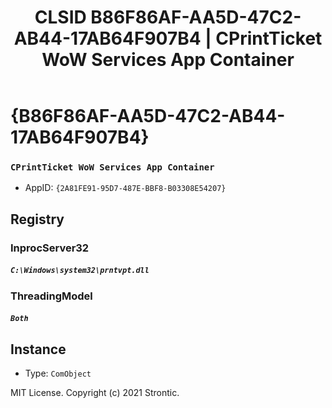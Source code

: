 ﻿---
title: "CLSID B86F86AF-AA5D-47C2-AB44-17AB64F907B4 | CPrintTicket WoW Services App Container"
excerpt: What is COM-Object CLSID B86F86AF-AA5D-47C2-AB44-17AB64F907B4?
---

# {B86F86AF-AA5D-47C2-AB44-17AB64F907B4}

### `CPrintTicket WoW Services App Container`
* AppID: `{2A81FE91-95D7-487E-BBF8-B03308E54207}`

## Registry


### InprocServer32

##### `C:\Windows\system32\prntvpt.dll`

### ThreadingModel

##### `Both`

## Instance

* Type: `ComObject`

MIT License. Copyright (c) 2021 Strontic.



